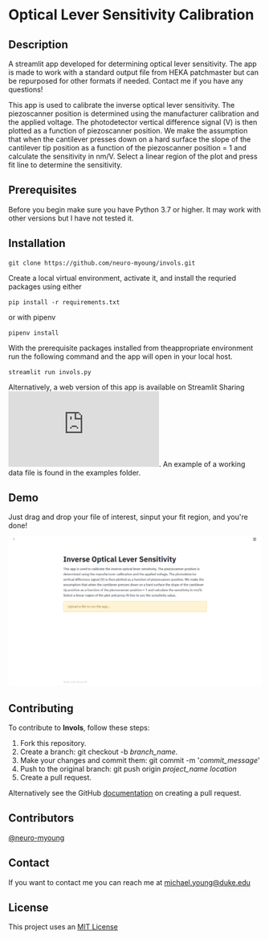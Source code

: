 # Optical Lever Sensitivity Calibration

## Description
A streamlit app developed for determining optical lever sensitivity. The app is made to work with a standard output file from HEKA patchmaster but can be repurposed for other formats if needed. Contact me if you have any questions!

This app is used to calibrate the inverse optical lever sensitivity. The piezoscanner position is determined using the manufacturer calibration and the applied voltage. The photodetector vertical difference signal (V) is then plotted as a function of piezoscanner position. We make the assumption that when the cantilever presses down on a hard surface the slope of the cantilever tip position as a function of the piezoscanner position = 1 and calculate the sensitivity in nm/V. Select a linear region of the plot and press fit line to determine the sensitivity.

## Prerequisites

Before you begin make sure you have Python 3.7 or higher. It may work with other versions but I have not tested it.

## Installation

```
git clone https://github.com/neuro-myoung/invols.git
```

Create a local virtual environment, activate it, and install the requried packages using either

```
pip install -r requirements.txt 
```
or with pipenv
```
pipenv install
```

With the prerequisite packages installed from theappropriate environment run the following command and the app will open in your local host.

```
streamlit run invols.py
```

Alternatively, a web version of this app is available on Streamlit Sharing ![here](https://share.streamlit.io/neuro-myoung/invols/invols.py).
An example of a working data file is found in the examples folder.

## Demo

Just drag and drop your file of interest, sinput your fit region, and you're done!

![Demo GIF](/demo/demo.gif)


## Contributing
To contribute to **Invols**, follow these steps:

1. Fork this repository.
2. Create a branch: git checkout -b *branch_name*.
3. Make your changes and commit them: git commit -m '*commit_message*'
4. Push to the original branch: git push origin *project_name* *location*
5. Create a pull request.

Alternatively see the GitHub [documentation](https://help.github.com/en/github/collaborating-with-issues-and-pull-requests/creating-a-pull-request) on creating a pull request.

## Contributors

[@neuro-myoung](https://github.com/neuro-myoung)

## Contact

If you want to contact me you can reach me at michael.young@duke.edu

## License
This project uses an [MIT License](https://opensource.org/licenses/MIT)